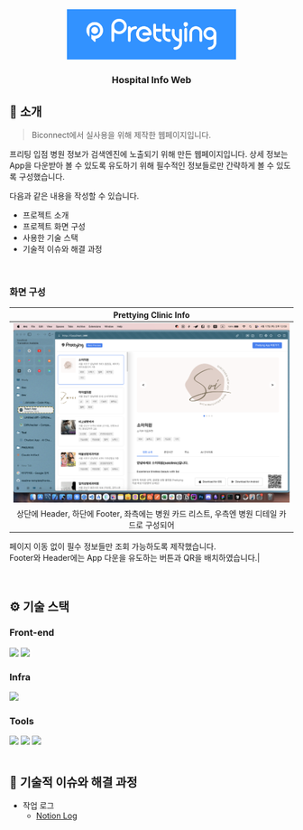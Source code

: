 <div align="center">

<!-- logo -->
<img src="/public/images/logo1.png" width="300"/>

### Hospital Info Web

</div> 

## 📝 소개
> Biconnect에서 실사용을 위해 제작한 웹페이지입니다.

프리팅 입점 병원 정보가 검색엔진에 노출되기 위해 만든 웹페이지입니다.
상세 정보는 App을 다운받아 볼 수 있도록 유도하기 위해 필수적인 정보들로만 간략하게 볼 수 있도록 구성했습니다.

다음과 같은 내용을 작성할 수 있습니다.
- 프로젝트 소개
- 프로젝트 화면 구성
- 사용한 기술 스택
- 기술적 이슈와 해결 과정

<br />

### 화면 구성
|Prettying Clinic Info|
|:---:|
|<img src="/public/images/exscreen.png" width="600"/>|
|상단에 Header, 하단에 Footer, 좌측에는 병원 카드 리스트, 우측엔 병원 디테일 카드로 구성되어  
페이지 이동 없이 필수 정보들만 조회 가능하도록 제작했습니다.  
Footer와 Header에는 App 다운을 유도하는 버튼과 QR을 배치하였습니다.|

<br />

## ⚙ 기술 스택
### Front-end
<div>
<img src="https://github.com/yewon-Noh/readme-template/blob/main/skills/JavaScript.png?raw=true" width="80">
<img src="https://github.com/yewon-Noh/readme-template/blob/main/skills/React.png?raw=true" width="80">
</div>

### Infra
<div>
<img src="https://github.com/yewon-Noh/readme-template/blob/main/skills/AWSEC2.png?raw=true" width="80">
</div>

### Tools
<div>
<img src="https://github.com/yewon-Noh/readme-template/blob/main/skills/Github.png?raw=true" width="80">
<img src="https://github.com/yewon-Noh/readme-template/blob/main/skills/Notion.png?raw=true" width="80">
<img src="https://github.com/yewon-Noh/readme-template/blob/main/skills/Figma.png?raw=true" width="80">
</div>

<br />

## 🤔 기술적 이슈와 해결 과정
- 작업 로그
    - [Notion Log](https://curved-cobalt-671.notion.site/net-Hospital-Info-1d03c4f03a73800fa5baca6be89e55fb?pvs=4)
